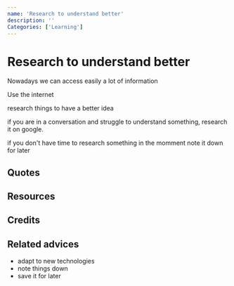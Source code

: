 ```yaml
---
name: 'Research to understand better'
description: ''
Categories: ['Learning']
---
```

# Research to understand better

Nowadays we can access easily a lot of information

Use the internet

research things to have a better idea 

if you are in a conversation and struggle to understand something, research it on google.

if you don't have time to research something in the momment note it down for later

## Quotes

## Resources

## Credits

## Related advices

- adapt to new technologies
- note things down
- save it for later
